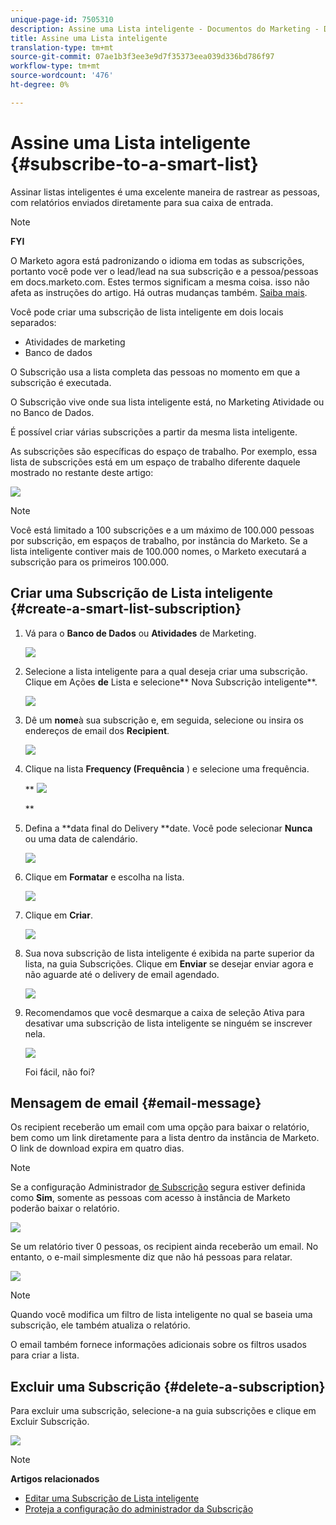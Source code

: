 ```yaml
---
unique-page-id: 7505310
description: Assine uma Lista inteligente - Documentos do Marketing - Documentação do produto
title: Assine uma Lista inteligente
translation-type: tm+mt
source-git-commit: 07ae1b3f3ee3e9d7f35373eea039d336bd786f97
workflow-type: tm+mt
source-wordcount: '476'
ht-degree: 0%

---
```



# Assine uma Lista inteligente {#subscribe-to-a-smart-list}

Assinar listas inteligentes é uma excelente maneira de rastrear as pessoas, com relatórios enviados diretamente para sua caixa de entrada.

>[!NOTE]
>
>**FYI**
>
>O Marketo agora está padronizando o idioma em todas as subscrições, portanto você pode ver o lead/lead na sua subscrição e a pessoa/pessoas em docs.marketo.com. Estes termos significam a mesma coisa. isso não afeta as instruções do artigo. Há outras mudanças também. [Saiba mais](http://docs.marketo.com/display/DOCS/Updates+to+Marketo+Terminology).

Você pode criar uma subscrição de lista inteligente em dois locais separados:

* Atividades de marketing
* Banco de dados

O Subscrição usa a lista completa das pessoas no momento em que a subscrição é executada.

O Subscrição vive onde sua lista inteligente está, no Marketing Atividade ou no Banco de Dados.

É possível criar várias subscrições a partir da mesma lista inteligente.

As subscrições são específicas do espaço de trabalho. Por exemplo, essa lista de subscrições está em um espaço de trabalho diferente daquele mostrado no restante deste artigo:

![](assets/one.png)

>[!NOTE]
>
>Você está limitado a 100 subscrições e a um máximo de 100.000 pessoas por subscrição, em espaços de trabalho, por instância do Marketo. Se a lista inteligente contiver mais de 100.000 nomes, o Marketo executará a subscrição para os primeiros 100.000.

## Criar uma Subscrição de Lista inteligente {#create-a-smart-list-subscription}

1. Vá para o **Banco de Dados** ou **Atividades** de Marketing.

   ![](assets/db.png)

1. Selecione a lista inteligente para a qual deseja criar uma subscrição. Clique em Ações **de** Lista e selecione** Nova Subscrição inteligente**.

   ![](assets/three.png)

1. Dê um **nome**&#x200B;à sua subscrição e, em seguida, selecione ou insira os endereços de email dos **Recipient**.

   ![](assets/image2015-9-14-13-3a18-3a38.png)

1. Clique na lista **Frequency (Frequência** ) e selecione uma frequência.

   ** ![](assets/image2015-9-14-13-3a21-3a21.png)

   **

1. Defina a **data final do Delivery **date. Você pode selecionar **Nunca** ou uma data de calendário.

   ![](assets/image2015-9-14-13-3a23-3a37.png)

1. Clique em **Formatar** e escolha na lista.

   ![](assets/image2015-9-14-13-3a25-3a25.png)

1. Clique em **Criar**.

   ![](assets/image2015-9-11-15-3a58-3a4.png)

1. Sua nova subscrição de lista inteligente é exibida na parte superior da lista, na guia Subscrições. Clique em **Enviar** se desejar enviar agora e não aguarde até o delivery de email agendado.

   ![](assets/eight.png)

1. Recomendamos que você desmarque a caixa de seleção Ativa para desativar uma subscrição de lista inteligente se ninguém se inscrever nela.

   ![](assets/nine.png)

   Foi fácil, não foi?

## Mensagem de email {#email-message}

Os recipient receberão um email com uma opção para baixar o relatório, bem como um link diretamente para a lista dentro da instância de Marketo. O link de download expira em quatro dias.

>[!NOTE]
>
>Se a configuração Administrador [de Subscrição](secure-the-subscription-admin-setting.md) segura estiver definida como **Sim**, somente as pessoas com acesso à instância de Marketo poderão baixar o relatório.

![](assets/image2015-4-17-15-3a46-3a47.png)

Se um relatório tiver 0 pessoas, os recipient ainda receberão um email. No entanto, o e-mail simplesmente diz que não há pessoas para relatar.

![](assets/image2015-4-17-16-3a11-3a8.png)

>[!NOTE]
>
>Quando você modifica um filtro de lista inteligente no qual se baseia uma subscrição, ele também atualiza o relatório.

O email também fornece informações adicionais sobre os filtros usados para criar a lista.

## Excluir uma Subscrição {#delete-a-subscription}

Para excluir uma subscrição, selecione-a na guia subscrições e clique em Excluir Subscrição.

![](assets/twelve.png)

>[!NOTE]
>
>**Artigos relacionados**
>
>* [Editar uma Subscrição de Lista inteligente](edit-a-smart-list-subscription.md)
>* [Proteja a configuração do administrador da Subscrição](secure-the-subscription-admin-setting.md)

>



